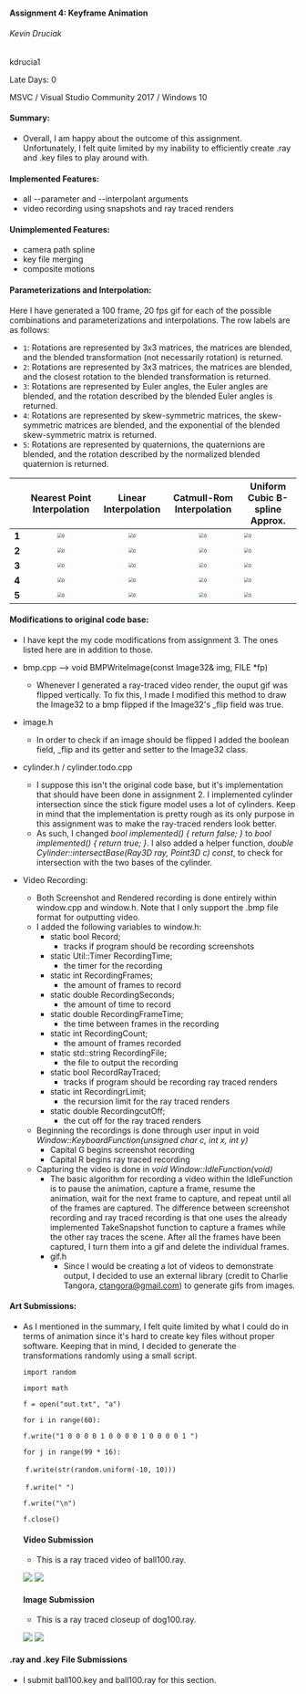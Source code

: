 #### Assignment 4: Keyframe Animation

###### Kevin Druciak

kdrucia1

Late Days: 0

MSVC / Visual Studio Community 2017 /  Windows 10



#### Summary:

- Overall, I am happy about the outcome of this assignment. Unfortunately, I felt quite limited by my inability to efficiently create .ray and .key files to play around with. 

#### Implemented Features:

- all --parameter and --interpolant arguments
- video recording using snapshots and ray traced renders

#### Unimplemented Features:

- camera path spline
- key file merging
- composite motions

#### Parameterizations and Interpolation:

Here I have generated a 100 frame, 20 fps gif for each of the possible combinations and parameterizations and interpolations. The row labels are as follows:

- `1`: Rotations are represented by 3x3 matrices, the matrices are blended, and the blended transformation (not necessarily rotation) is returned.
- `2`: Rotations are represented by 3x3 matrices, the matrices are blended, and the closest rotation to the blended transformation is returned.
- `3`: Rotations are represented by Euler angles, the Euler angles are blended, and the rotation described by the blended Euler angles is returned.
- `4`: Rotations are represented by skew-symmetric matrices, the skew-symmetric matrices are blended, and the exponential of the blended skew-symmetric matrix is returned.
- `5`: Rotations are represented by quaternions, the quaternions are blended, and the rotation described by the normalized blended quaternion is returned.

|       |                 Nearest Point Interpolation                  |                     Linear Interpolation                     |                  Catmull-Rom Interpolation                   | Uniform Cubic B-spline Approx.                               |
| :---: | :----------------------------------------------------------: | :----------------------------------------------------------: | :----------------------------------------------------------: | ------------------------------------------------------------ |
| **1** | <img src="kdrucia1_HTML\act\11.gif" alt="0" style="zoom:50%;" /> | <img src="kdrucia1_HTML\act\12.gif" alt="0" style="zoom:50%;" /> | <img src="kdrucia1_HTML\act\13.gif" alt="0" style="zoom:50%;" /> | <img src="kdrucia1_HTML\act\14.gif" alt="0" style="zoom:50%;" /> |
| **2** | <img src="kdrucia1_HTML\act\21.gif" alt="0" style="zoom:50%;" /> | <img src="kdrucia1_HTML\act\22.gif" alt="0" style="zoom:50%;" /> | <img src="kdrucia1_HTML\act\23.gif" alt="0" style="zoom:50%;" /> | <img src="kdrucia1_HTML\act\24.gif" alt="0" style="zoom:50%;" /> |
| **3** | <img src="kdrucia1_HTML\act\31.gif" alt="0" style="zoom:50%;" /> | <img src="kdrucia1_HTML\act\32.gif" alt="0" style="zoom:50%;" /> | <img src="kdrucia1_HTML\act\33.gif" alt="0" style="zoom:50%;" /> | <img src="kdrucia1_HTML\act\34.gif" alt="0" style="zoom:50%;" /> |
| **4** | <img src="kdrucia1_HTML\act\41.gif" alt="0" style="zoom:50%;" /> | <img src="kdrucia1_HTML\act\42.gif" alt="0" style="zoom:50%;" /> | <img src="kdrucia1_HTML\act\43.gif" alt="0" style="zoom:50%;" /> | <img src="kdrucia1_HTML\act\44.gif" alt="0" style="zoom:50%;" /> |
| **5** | <img src="kdrucia1_HTML\act\51.gif" alt="0" style="zoom:50%;" /> | <img src="kdrucia1_HTML\act\52.gif" alt="0" style="zoom:50%;" /> | <img src="kdrucia1_HTML\act\53.gif" alt="0" style="zoom:50%;" /> | <img src="kdrucia1_HTML\act\54.gif" alt="0" style="zoom:50%;" /> |

#### Modifications to original code base:

- I have kept the my code modifications from assignment 3. The ones listed here are in addition to those.

- bmp.cpp --> void BMPWriteImage(const Image32& img, FILE *fp)
  - Whenever I generated a ray-traced video render, the ouput gif was flipped vertically. To fix this, I made I modified this method to draw the Image32 to a bmp flipped if the Image32's _flip field was true.
- image.h
  - In order to check if an image should be flipped I added the boolean field, _flip  and its getter and setter to the Image32 class. 
- cylinder.h / cylinder.todo.cpp
  - I suppose this isn't the original code base, but it's implementation that should have been done in assignment 2. I implemented cylinder intersection since the stick figure model uses a lot of cylinders. Keep in mind that the implementation is pretty rough as its only purpose in this assignment was to make the ray-traced renders look better.
  - As such, I changed *bool implemented() { return false; }* to *bool implemented() { return true; }*. I also added a helper function, *double Cylinder::intersectBase(Ray3D ray, Point3D c) const*, to check for intersection with the two bases of the cylinder. 
- Video Recording:
  - Both Screenshot and Rendered recording is done entirely within window.cpp and window.h. Note that I only support the .bmp file format for outputting video.
  - I added the following variables to window.h:
    - static bool Record;
      - tracks if program should be recording screenshots
    - static Util::Timer RecordingTime;
      - the timer for the recording
    - static int RecordingFrames;
      - the amount of frames to record
    - static double RecordingSeconds;
      - the amount of time to record
    - static double RecordingFrameTime;
      - the time between frames in the recording
    - static int RecordingCount;
      - the amount of frames recorded
    - static std::string RecordingFile;
      - the file to output the recording
    - static bool RecordRayTraced;
      - tracks if program should be recording ray traced renders
    - static int RecordingrLimit;
      - the recursion limit for the ray traced renders
    - static double RecordingcutOff;
      - the cut off for the ray traced renders
  - Beginning the recordings is done through user input in void *Window::KeyboardFunction(unsigned char c, int x, int y)*
    - Capital G begins screenshot recording
    - Capital R begins ray traced recording
  - Capturing the video is done in *void Window::IdleFunction(void)*
    - The basic algorithm for recording a video within the IdleFunction is to pause the animation, capture a frame, resume the animation, wait for the next frame to capture, and repeat until all of the frames are captured. The difference between screenshot recording and ray traced recording is that one uses the already implemented TakeSnapshot function to capture a frames while the other ray traces the scene. After all the frames have been captured, I turn them into a gif and delete the individual frames.
    - gif.h
      - Since I would be creating a lot of videos to demonstrate output, I decided to use an external library (credit to Charlie Tangora, ctangora@gmail.com) to generate gifs from images.

#### Art Submissions:

- As I mentioned in the summary, I felt quite limited by what I could do in terms of animation since it's hard to create key files without proper software. Keeping that in mind, I decided to generate the transformations randomly using a small script. 

  `import random`

  `import math`

  `f = open("out.txt", "a")`

  `for i in range(60):`

    `f.write("1 0 0 0 0 1 0 0 0 0 1 0 0 0 0 1 ")`

    `for j in range(99 * 16):`

  ​    `f.write(str(random.uniform(-10, 10)))`

  ​    `f.write(" ")`

    `f.write("\n")`

  `f.close()`

  #### Video Submission

  - This is a ray traced video of ball100.ray.

  ![](kdrucia1_HTML\kdrucia1.art\kdrucia1.art.4.1.gif)
  <img src="kdrucia1_HTML\kdrucia1.art\kdrucia1.art.4.1.gif" />

  #### Image Submission

  - This is a ray traced closeup of dog100.ray.

  ![](kdrucia1_HTML\kdrucia1.art\kdrucia1.art.4.2.bmp)
  <img src="kdrucia1_HTML\kdrucia1.art\kdrucia1.art.4.2.bmp" />
  

#### .ray and .key File Submissions

- I submit ball100.key and ball100.ray for this section.
